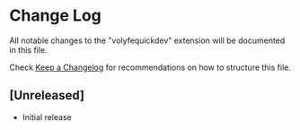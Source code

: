 # Change Log

All notable changes to the "volyfequickdev" extension will be documented in this file.

Check [Keep a Changelog](http://keepachangelog.com/) for recommendations on how to structure this file.

## [Unreleased]

- Initial release